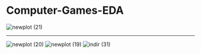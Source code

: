# Computer-Games-EDA
![newplot (21)](https://user-images.githubusercontent.com/97463861/214406526-98eefb95-994a-4589-a509-a773cde50033.png)

<hr>

![newplot (20)](https://user-images.githubusercontent.com/97463861/214406534-6c7d34f8-18ae-48a0-88a3-25274abe0317.png)
![newplot (19)](https://user-images.githubusercontent.com/97463861/214406540-6a4ca8fd-1ac4-46d5-a08e-eb2deb9e5fc3.png)
![indir (31)](https://user-images.githubusercontent.com/97463861/214406544-d51409b0-c492-4653-b46b-c4c44451871b.png)
